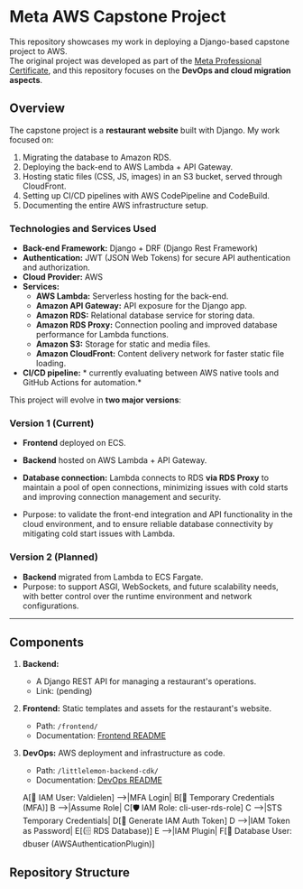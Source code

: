 # Meta AWS Capstone Project

This repository showcases my work in deploying a Django-based capstone project to AWS.  
The original project was developed as part of the [Meta Professional Certificate](https://www.coursera.org/professional-certificates/meta-back-end-developer), 
and this repository focuses on the **DevOps and cloud migration aspects**.


## Overview

The capstone project is a **restaurant website** built with Django. My work focused on:
1. Migrating the database to Amazon RDS.
2. Deploying the back-end to AWS Lambda + API Gateway.
3. Hosting static files (CSS, JS, images) in an S3 bucket, served through CloudFront.
4. Setting up CI/CD pipelines with AWS CodePipeline and CodeBuild.
5. Documenting the entire AWS infrastructure setup.

### Technologies and Services Used
- **Back-end Framework:** Django + DRF (Django Rest Framework)
- **Authentication:** JWT (JSON Web Tokens) for secure API authentication and authorization.
- **Cloud Provider:** AWS
- **Services:**
   - **AWS Lambda:** Serverless hosting for the back-end.
   - **Amazon API Gateway:** API exposure for the Django app.
   - **Amazon RDS:** Relational database service for storing data.
   - **Amazon RDS Proxy:** Connection pooling and improved database performance for Lambda functions.
   - **Amazon S3:** Storage for static and media files.
   - **Amazon CloudFront:** Content delivery network for faster static file loading.
- **CI/CD pipeline:** * currently evaluating between AWS native tools and GitHub Actions for automation.*


This project will evolve in **two major versions**:

### Version 1 (Current)
- **Frontend** deployed on ECS.
- **Backend** hosted on AWS Lambda + API Gateway.
- **Database connection:** Lambda connects to RDS **via RDS Proxy** to maintain a pool of open connections, minimizing issues with cold starts and improving connection management and security.

- Purpose: to validate the front-end integration and API functionality in the cloud environment, and to ensure reliable database connectivity by mitigating cold start issues with Lambda.

### Version 2 (Planned)
- **Backend** migrated from Lambda to ECS Fargate.
- Purpose: to support ASGI, WebSockets, and future scalability needs, with better control over the runtime environment and network configurations.

---



## Components

1. **Backend:** 
   - A Django REST API for managing a restaurant's operations.
   - Link: (pending)

2. **Frontend:** Static templates and assets for the restaurant's website.
   - Path: `/frontend/`
   - Documentation: [Frontend README](./frontend/README.md)

3. **DevOps:** AWS deployment and infrastructure as code.
   - Path: `/littlelemon-backend-cdk/`
   - Documentation: [DevOps README](./littlelemon-backend-cdk/README.md)
   
    A[👤 IAM User: Valdielen] -->|MFA Login| B[🔑 Temporary Credentials (MFA)]
    B -->|Assume Role| C[🛡️ IAM Role: cli-user-rds-role]
    C -->|STS Temporary Credentials| D[🔑 Generate IAM Auth Token]
    D -->|IAM Token as Password| E[(🗄️ RDS Database)]
    E -->|IAM Plugin| F[👤 Database User: dbuser (AWSAuthenticationPlugin)]



## Repository Structure

